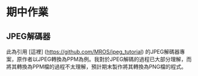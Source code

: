 # 期中作業

## JPEG解碼器
此為引用 [這裡] (https://github.com/MROS/jpeg_tutorial) 的JPEG解碼器專案，原作者以JPEG轉換為PPM為例。我對於JPEG解碼的過程已大部分理解，而將其轉換為PPM檔的過程不太理解，預計期末製作將其轉換為PNG檔的程式。